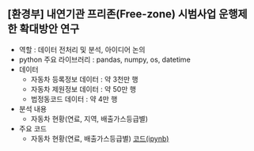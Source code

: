## [환경부] 내연기관 프리존(Free-zone) 시범사업 운행제한 확대방안 연구
- 역할 : 데이터 전처리 및 분석, 아이디어 논의
- python 주요 라이브러리 : pandas, numpy, os, datetime
- 데이터
  - 자동차 등록정보 데이터 : 약 3천만 행
  - 자동차 제원정보 데이터 : 약 50만 행
  - 법정동코드 데이터 : 약 4만 행
- 분석 내용
  - 자동차 현황(연료, 지역, 배출가스등급별)
- 주요 코드
  - 자동차 현황(연료, 배출가스등급별) [코드(ipynb)](https://github.com/kbjung/wabotech/blob/main/complete/free_zone/%5B%ED%86%B5%EA%B3%84%5D%EC%97%B0%EB%A3%8C%EB%B3%84_%EB%93%B1%EA%B8%89%EB%B3%84_%EB%8C%80%EA%B8%B0%EA%B4%80%EB%A6%AC%EA%B6%8C%EC%97%AD%EB%B3%84.ipynb)
